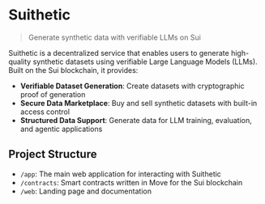 # Suithetic

> Generate synthetic data with verifiable LLMs on Sui

Suithetic is a decentralized service that enables users to generate high-quality synthetic datasets using verifiable Large Language Models (LLMs). Built on the Sui blockchain, it provides:

- **Verifiable Dataset Generation**: Create datasets with cryptographic proof of generation
- **Secure Data Marketplace**: Buy and sell synthetic datasets with built-in access control
- **Structured Data Support**: Generate data for LLM training, evaluation, and agentic applications

## Project Structure

- `/app`: The main web application for interacting with Suithetic
- `/contracts`: Smart contracts written in Move for the Sui blockchain
- `/web`: Landing page and documentation
